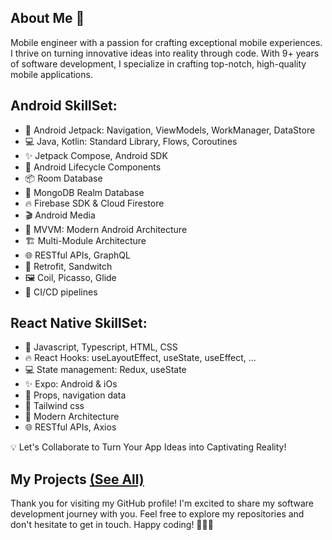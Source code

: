 ## About Me 👋
Mobile engineer with a passion for crafting exceptional mobile experiences. I thrive on turning innovative ideas into reality through code. With 9+ years of software development, I specialize in crafting top-notch, high-quality mobile applications.

## Android SkillSet:
- 🚀 Android Jetpack: Navigation, ViewModels, WorkManager, DataStore
- 💻 Java, Kotlin: Standard Library, Flows, Coroutines
- ✨ Jetpack Compose, Android SDK
- 🏡 Android Lifecycle Components
- 📦 Room Database
- 📡 MongoDB Realm Database
- 🔥 Firebase SDK & Cloud Firestore
- 🎬 Android Media
- 🧬 MVVM: Modern Android Architecture
- 🏗 Multi-Module Architecture
- 🌐 RESTful APIs, GraphQL
- 🔄 Retrofit, Sandwitch
- 🖼️ Coil, Picasso, Glide
- 🧰 CI/CD pipelines

## React Native SkillSet:
- 🚀 Javascript, Typescript, HTML, CSS
- 🔥 React Hooks: useLayoutEffect, useState, useEffect, ...
- 💻 State management: Redux, useState
- ✨ Expo: Android & iOs
- 🏡 Props, navigation data
- 📡 Tailwind css
- 🧬 Modern Architecture
- 🌐 RESTful APIs, Axios

💡 Let's Collaborate to Turn Your App Ideas into Captivating Reality!

## My Projects [(See All)](https://github.com/Asim-7?tab=repositories)

Thank you for visiting my GitHub profile! I'm excited to share my software development journey with you. Feel free to explore my repositories and don't hesitate to get in touch. Happy coding! 🚀👨‍💻
